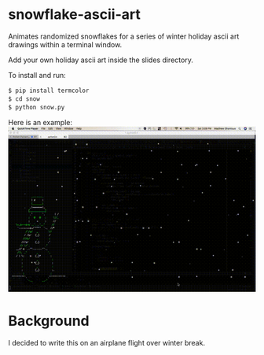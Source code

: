 # snowflake-ascii-art
Animates randomized snowflakes for a series of winter holiday ascii art drawings within a terminal window.

Add your own holiday ascii art inside the slides directory.

To install and run:

```bash
$ pip install termcolor
$ cd snow
$ python snow.py
```

Here is an example:
![Example](https://raw.githubusercontent.com/mghantous/snowflake-ascii-art/master/snow.gif)

# Background
I decided to write this on an airplane flight over winter break.